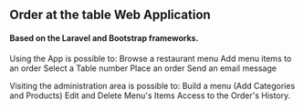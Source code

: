 <h2>Order at the table Web Application</h2>
<h4>Based on the Laravel and Bootstrap frameworks.</h4>

Using the App is possible to:
Browse a restaurant menu
Add menu items to an order
Select a Table number
Place an order
Send an email message

Visiting the administration area is possible to:
Build a menu (Add Categories and Products)
Edit and Delete Menu's Items
Access to the Order's History.
